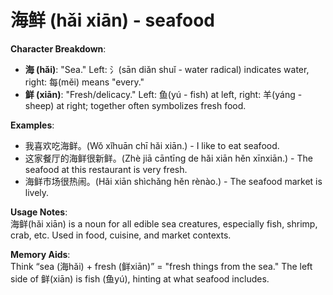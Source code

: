 # **海鲜 (hǎi xiān) - seafood**

**Character Breakdown**:  
- **海 (hǎi)**: "Sea." Left: 氵(sān diǎn shuǐ - water radical) indicates water, right: 每(měi) means "every."  
- **鲜 (xiān)**: "Fresh/delicacy." Left: 鱼(yú - fish) at left, right: 羊(yáng - sheep) at right; together often symbolizes fresh food.

**Examples**:  
- 我喜欢吃海鲜。(Wǒ xǐhuān chī hǎi xiān.) - I like to eat seafood.  
- 这家餐厅的海鲜很新鲜。(Zhè jiā cāntīng de hǎi xiān hěn xīnxiān.) - The seafood at this restaurant is very fresh.  
- 海鲜市场很热闹。(Hǎi xiān shìchǎng hěn rènào.) - The seafood market is lively.

**Usage Notes**:  
海鲜(hǎi xiān) is a noun for all edible sea creatures, especially fish, shrimp, crab, etc. Used in food, cuisine, and market contexts.

**Memory Aids**:  
Think “sea (海hǎi) + fresh (鲜xiān)” = "fresh things from the sea." The left side of 鲜(xiān) is fish (鱼yú), hinting at what seafood includes.